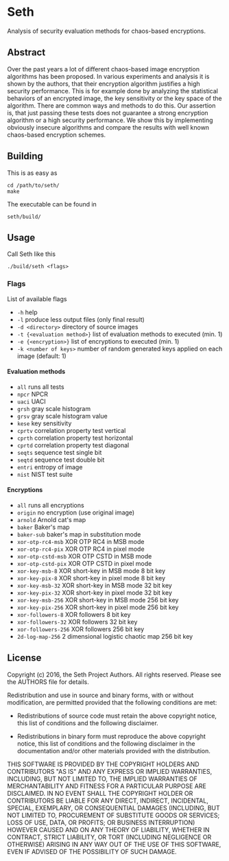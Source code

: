 # Seth
Analysis of security evaluation methods for chaos-based encryptions.

## Abstract
Over the past years a lot of different chaos-based image encryption algorithms has been proposed. In various experiments and analysis it is shown by the authors, that their encryption algorithm justifies a high security performance. This is for example done by analyzing the statistical behaviors of an encrypted image, the key sensitivity or the key space of the algorithm. There are common ways and methods to do this. Our assertion is, that just passing these tests does not guarantee a strong encryption algorithm or a high security performance. We show this by implementing obviously insecure algorithms and compare the results with well known chaos-based encryption schemes.

## Building

This is as easy as

    cd /path/to/seth/
    make

The executable can be found in

    seth/build/

## Usage

Call Seth like this

    ./build/seth <flags>

### Flags

List of available flags
  * `-h` help
  * `-l` produce less output files (only final result)
  * `-d <directory>` directory of source images
  * `-t {<evaluation method>}` list of evaluation methods  to executed (min. 1)
  * `-e {<encryption>}` list of encryptions to executed (min. 1)
  * `-k <number of keys>` number of random generated keys applied on each image (default: 1)

#### Evaluation methods
  * `all` runs all tests
  * `npcr` NPCR
  * `uaci` UACI
  * `grsh` gray scale histogram
  * `grsv` gray scale histogram value
  * `kese` key sensitivity
  * `cprtv` correlation property test vertical
  * `cprth` correlation property test horizontal
  * `cprtd` correlation property test diagonal
  * `seqts` sequence test single bit
  * `seqtd` sequence test double bit
  * `entri` entropy of image
  * `nist` NIST test suite

#### Encryptions
  * `all` runs all encryptions
  * `origin` no encryption (use original image)
  * `arnold` Arnold cat's map
  * `baker` Baker's map
  * `baker-sub` baker's map in substitution mode
  * `xor-otp-rc4-msb` XOR OTP RC4 in MSB mode
  * `xor-otp-rc4-pix` XOR OTP RC4 in pixel mode
  * `xor-otp-cstd-msb` XOR OTP CSTD in MSB mode
  * `xor-otp-cstd-pix` XOR OTP CSTD in pixel mode
  * `xor-key-msb-8` XOR short-key in MSB mode 8 bit key
  * `xor-key-pix-8` XOR short-key in pixel mode 8 bit key
  * `xor-key-msb-32` XOR short-key in MSB mode 32 bit key
  * `xor-key-pix-32` XOR short-key in pixel mode 32 bit key
  * `xor-key-msb-256` XOR short-key in MSB mode 256 bit key
  * `xor-key-pix-256` XOR short-key in pixel mode  256 bit key
  * `xor-followers-8` XOR followers 8 bit key
  * `xor-followers-32` XOR followers 32 bit key
  * `xor-followers-256` XOR followers 256 bit key
  * `2d-log-map-256` 2 dimensional logistic chaotic map 256 bit key

## License

Copyright (c) 2016, the Seth Project Authors. All rights reserved. 
Please see the AUTHORS file for details.

Redistribution and use in source and binary forms, with or without
modification, are permitted provided that the following conditions are met:

* Redistributions of source code must retain the above copyright notice, this
  list of conditions and the following disclaimer.

* Redistributions in binary form must reproduce the above copyright notice,
  this list of conditions and the following disclaimer in the documentation
  and/or other materials provided with the distribution.

THIS SOFTWARE IS PROVIDED BY THE COPYRIGHT HOLDERS AND CONTRIBUTORS "AS IS"
AND ANY EXPRESS OR IMPLIED WARRANTIES, INCLUDING, BUT NOT LIMITED TO, THE
IMPLIED WARRANTIES OF MERCHANTABILITY AND FITNESS FOR A PARTICULAR PURPOSE ARE
DISCLAIMED. IN NO EVENT SHALL THE COPYRIGHT HOLDER OR CONTRIBUTORS BE LIABLE
FOR ANY DIRECT, INDIRECT, INCIDENTAL, SPECIAL, EXEMPLARY, OR CONSEQUENTIAL
DAMAGES (INCLUDING, BUT NOT LIMITED TO, PROCUREMENT OF SUBSTITUTE GOODS OR
SERVICES; LOSS OF USE, DATA, OR PROFITS; OR BUSINESS INTERRUPTION) HOWEVER
CAUSED AND ON ANY THEORY OF LIABILITY, WHETHER IN CONTRACT, STRICT LIABILITY,
OR TORT (INCLUDING NEGLIGENCE OR OTHERWISE) ARISING IN ANY WAY OUT OF THE USE
OF THIS SOFTWARE, EVEN IF ADVISED OF THE POSSIBILITY OF SUCH DAMAGE.


